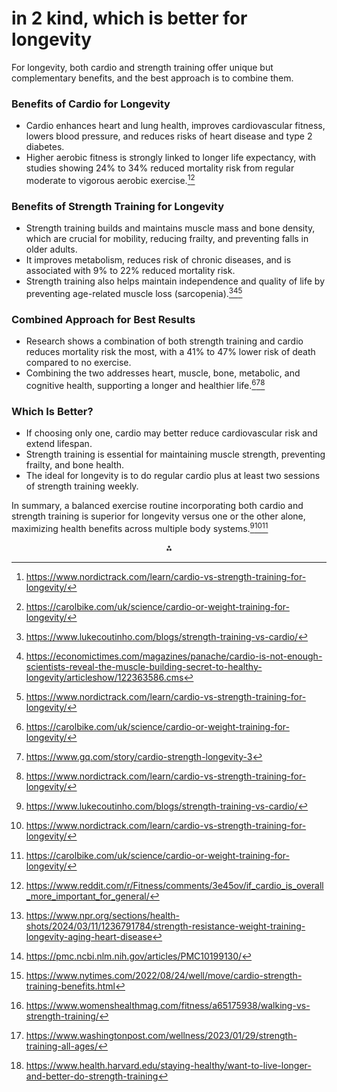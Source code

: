
# in 2 kind, which is better for longevity

For longevity, both cardio and strength training offer unique but complementary benefits, and the best approach is to combine them.

### Benefits of Cardio for Longevity

- Cardio enhances heart and lung health, improves cardiovascular fitness, lowers blood pressure, and reduces risks of heart disease and type 2 diabetes.
- Higher aerobic fitness is strongly linked to longer life expectancy, with studies showing 24% to 34% reduced mortality risk from regular moderate to vigorous aerobic exercise.[^1][^2]


### Benefits of Strength Training for Longevity

- Strength training builds and maintains muscle mass and bone density, which are crucial for mobility, reducing frailty, and preventing falls in older adults.
- It improves metabolism, reduces risk of chronic diseases, and is associated with 9% to 22% reduced mortality risk.
- Strength training also helps maintain independence and quality of life by preventing age-related muscle loss (sarcopenia).[^3][^4][^1]


### Combined Approach for Best Results

- Research shows a combination of both strength training and cardio reduces mortality risk the most, with a 41% to 47% lower risk of death compared to no exercise.
- Combining the two addresses heart, muscle, bone, metabolic, and cognitive health, supporting a longer and healthier life.[^2][^5][^1]


### Which Is Better?

- If choosing only one, cardio may better reduce cardiovascular risk and extend lifespan.
- Strength training is essential for maintaining muscle strength, preventing frailty, and bone health.
- The ideal for longevity is to do regular cardio plus at least two sessions of strength training weekly.

In summary, a balanced exercise routine incorporating both cardio and strength training is superior for longevity versus one or the other alone, maximizing health benefits across multiple body systems.[^3][^1][^2]
<span style="display:none">[^10][^11][^12][^6][^7][^8][^9]</span>

<div style="text-align: center">⁂</div>

[^1]: https://www.nordictrack.com/learn/cardio-vs-strength-training-for-longevity/

[^2]: https://carolbike.com/uk/science/cardio-or-weight-training-for-longevity/

[^3]: https://www.lukecoutinho.com/blogs/strength-training-vs-cardio/

[^4]: https://economictimes.com/magazines/panache/cardio-is-not-enough-scientists-reveal-the-muscle-building-secret-to-healthy-longevity/articleshow/122363586.cms

[^5]: https://www.gq.com/story/cardio-strength-longevity-3

[^6]: https://www.nytimes.com/2022/08/24/well/move/cardio-strength-training-benefits.html

[^7]: https://www.womenshealthmag.com/fitness/a65175938/walking-vs-strength-training/

[^8]: https://www.washingtonpost.com/wellness/2023/01/29/strength-training-all-ages/

[^9]: https://www.health.harvard.edu/staying-healthy/want-to-live-longer-and-better-do-strength-training

[^10]: https://www.reddit.com/r/Fitness/comments/3e45ov/if_cardio_is_overall_more_important_for_general/

[^11]: https://www.npr.org/sections/health-shots/2024/03/11/1236791784/strength-resistance-weight-training-longevity-aging-heart-disease

[^12]: https://pmc.ncbi.nlm.nih.gov/articles/PMC10199130/

